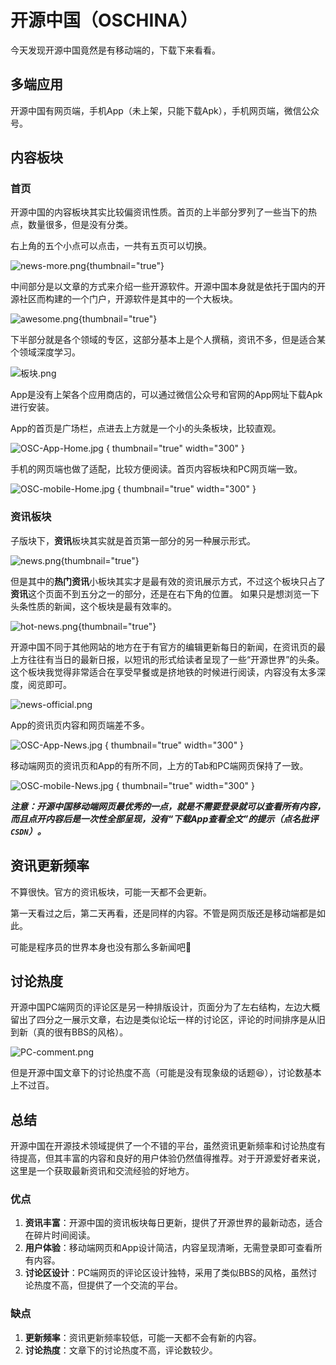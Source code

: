 # 开源中国（OSCHINA）

今天发现开源中国竟然是有移动端的，下载下来看看。

## 多端应用

开源中国有网页端，手机App（未上架，只能下载Apk），手机网页端，微信公众号。

## 内容板块

### 首页

开源中国的内容板块其实比较偏资讯性质。首页的上半部分罗列了一些当下的热点，数量很多，但是没有分类。

右上角的五个小点可以点击，一共有五页可以切换。

![news-more.png](news-more.png){thumbnail="true"}

中间部分是以文章的方式来介绍一些开源软件。开源中国本身就是依托于国内的开源社区而构建的一个门户，开源软件是其中的一个大板块。

![awesome.png](awesome.png){thumbnail="true"}

下半部分就是各个领域的专区，这部分基本上是个人撰稿，资讯不多，但是适合某个领域深度学习。

![板块.png](板块.png)

App是没有上架各个应用商店的，可以通过微信公众号和官网的App网址下载Apk进行安装。

App的首页是广场栏，点进去上方就是一个小的头条板块，比较直观。

![OSC-App-Home.jpg](OSC-App-Home.jpg) { thumbnail="true" width="300" }

手机的网页端也做了适配，比较方便阅读。首页内容板块和PC网页端一致。

![OSC-mobile-Home.jpg](OSC-mobile-Home.jpg) { thumbnail="true" width="300" }

### 资讯板块

子版块下，**资讯**板块其实就是首页第一部分的另一种展示形式。

![news.png](news.png){thumbnail="true"}

但是其中的**热门资讯**小板块其实才是最有效的资讯展示方式，不过这个板块只占了**资讯**这个页面不到五分之一的部分，还是在右下角的位置。
如果只是想浏览一下头条性质的新闻，这个板块是最有效率的。

![hot-news.png](hot-news.png){thumbnail="true"}

开源中国不同于其他网站的地方在于有官方的编辑更新每日的新闻，在资讯页的最上方往往有当日的最新日报，以短讯的形式给读者呈现了一些“开源世界”的头条。
这个板块我觉得非常适合在享受早餐或是挤地铁的时候进行阅读，内容没有太多深度，阅览即可。

![news-official.png](news-official.png)

App的资讯页内容和网页端差不多。

![OSC-App-News.jpg](OSC-App-News.jpg) { thumbnail="true" width="300" }

移动端网页的资讯页和App的有所不同，上方的Tab和PC端网页保持了一致。

![OSC-mobile-News.jpg](OSC-mobile-News.jpg) { thumbnail="true" width="300" }

***注意：开源中国移动端网页最优秀的一点，就是不需要登录就可以查看所有内容，而且点开内容后是一次性全部呈现，没有“下载App查看全文”的提示（点名批评`CSDN`）。***

## 资讯更新频率

不算很快。官方的资讯板块，可能一天都不会更新。

第一天看过之后，第二天再看，还是同样的内容。不管是网页版还是移动端都是如此。

可能是程序员的世界本身也没有那么多新闻吧🤔

## 讨论热度

开源中国PC端网页的评论区是另一种排版设计，页面分为了左右结构，左边大概留出了四分之一展示文章，右边是类似论坛一样的讨论区，评论的时间排序是从旧到新（真的很有BBS的风格）。

![PC-comment.png](PC-comment.png)

但是开源中国文章下的讨论热度不高（可能是没有现象级的话题😆），讨论数基本上不过百。

## 总结

开源中国在开源技术领域提供了一个不错的平台，虽然资讯更新频率和讨论热度有待提高，但其丰富的内容和良好的用户体验仍然值得推荐。对于开源爱好者来说，这里是一个获取最新资讯和交流经验的好地方。

### 优点
1. **资讯丰富**：开源中国的资讯板块每日更新，提供了开源世界的最新动态，适合在碎片时间阅读。
2. **用户体验**：移动端网页和App设计简洁，内容呈现清晰，无需登录即可查看所有内容。
3. **讨论区设计**：PC端网页的评论区设计独特，采用了类似BBS的风格，虽然讨论热度不高，但提供了一个交流的平台。

### 缺点
1. **更新频率**：资讯更新频率较低，可能一天都不会有新的内容。
2. **讨论热度**：文章下的讨论热度不高，评论数较少。
